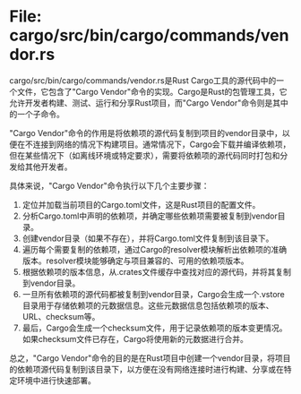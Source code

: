 # File: cargo/src/bin/cargo/commands/vendor.rs

cargo/src/bin/cargo/commands/vendor.rs是Rust Cargo工具的源代码中的一个文件，它包含了"Cargo Vendor"命令的实现。Cargo是Rust的包管理工具，它允许开发者构建、测试、运行和分享Rust项目，而"Cargo Vendor"命令则是其中的一个子命令。

"Cargo Vendor"命令的作用是将依赖项的源代码复制到项目的vendor目录中，以便在不连接到网络的情况下构建项目。通常情况下，Cargo会下载并编译依赖项，但在某些情况下（如离线环境或特定要求），需要将依赖项的源代码同时打包和分发给其他开发者。

具体来说，"Cargo Vendor"命令执行以下几个主要步骤：

1. 定位并加载当前项目的Cargo.toml文件，这是Rust项目的配置文件。
2. 分析Cargo.toml中声明的依赖项，并确定哪些依赖项需要被复制到vendor目录。
3. 创建vendor目录（如果不存在），并将Cargo.toml文件复制到该目录下。
4. 遍历每个需要复制的依赖项，通过Cargo的resolver模块解析出依赖项的准确版本。resolver模块能够确定与项目兼容的、可用的依赖项版本。
5. 根据依赖项的版本信息，从.crates文件缓存中查找对应的源代码，并将其复制到vendor目录。
6. 一旦所有依赖项的源代码都被复制到vendor目录，Cargo会生成一个.vstore目录用于存储依赖项的元数据信息。这些元数据信息包括依赖项的版本、URL、checksum等。
7. 最后，Cargo会生成一个checksum文件，用于记录依赖项的版本变更情况。如果checksum文件已存在，Cargo将使用新的元数据进行合并。

总之，"Cargo Vendor"命令的目的是在Rust项目中创建一个vendor目录，将项目的依赖项源代码复制到该目录下，以方便在没有网络连接时进行构建、分享或在特定环境中进行快速部署。

